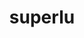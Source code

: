 ---
title: "superlu"
layout: cache
category: package
meta: {"versions": ["5.2.1", "4.3", "5.2.2"], "compilers": ["gcc@8.3.1", "gcc@9.3.0", "gcc@8.1.0", "gcc@7.5.0", "intel@19.1.3.304", "gcc@7.3.1", "gcc@8.4.1", "gcc@7.3.0", "gcc@10.3.0", "gcc@7.4.0"]}
spec_files: 
 - "superlu@5.2.1%gcc@8.3.1+pic arch=linux-rhel8-x86_64 ^openblas@0.3.10%gcc@8.3.1~consistent_fpcsr~ilp64+pic+shared threads=none arch=linux-rhel8-x86_64": spec-0.json
 - "superlu@5.2.1%gcc@7.3.0+pic arch=linux-centos7-x86_64 ^openblas@0.3.7%gcc@7.3.0+avx2~avx512~ilp64+pic+shared~virtual_machine cpu_target=auto threads=openmp arch=linux-centos7-x86_64": spec-1.json
 - "superlu@5.2.2%gcc@8.3.1~ipo+pic build_type=RelWithDebInfo arch=linux-rhel8-ppc64le ^openblas@0.3.10%gcc@8.3.1~bignuma~consistent_fpcsr~ilp64+locking+pic+shared patches=865703b threads=openmp arch=linux-rhel8-ppc64le": spec-2.json
 - "superlu@5.2.2%gcc@8.3.1~ipo+pic build_type=RelWithDebInfo arch=linux-rhel8-ppc64le ^openblas@0.3.15%gcc@8.3.1~bignuma~consistent_fpcsr~ilp64+locking+pic+shared threads=openmp arch=linux-rhel8-ppc64le": spec-3.json
 - "superlu@5.2.2%gcc@8.3.1~ipo+pic build_type=RelWithDebInfo arch=linux-rhel8-x86_64 ^openblas@0.3.15%gcc@8.3.1~bignuma~consistent_fpcsr~ilp64+locking+pic+shared threads=openmp arch=linux-rhel8-x86_64": spec-4.json
 - "superlu@5.2.1%gcc@7.3.1+pic arch=linux-amzn2-x86_64 ^openblas@0.3.10%gcc@7.3.1~consistent_fpcsr~ilp64+locking+pic+shared patches=865703b threads=none arch=linux-amzn2-x86_64": spec-5.json
 - "superlu@5.2.2%gcc@10.3.0~ipo+pic build_type=RelWithDebInfo arch=linux-ubuntu21.04-ppc64le ^openblas@0.3.15%gcc@10.3.0~bignuma~consistent_fpcsr~ilp64+locking+pic+shared threads=openmp arch=linux-ubuntu21.04-ppc64le": spec-6.json
 - "superlu@4.3%gcc@7.4.0+pic arch=linux-rhel7-power9le ^netlib-lapack@3.8.0%gcc@7.4.0~external-blas~ipo+lapacke+shared~xblas build_type=Release patches=5c79286,ad3d41f arch=linux-rhel7-power9le": spec-7.json
 - "superlu@5.2.1%gcc@7.3.0+pic arch=linux-ubuntu18.04-ppc64le ^openblas@0.3.10%gcc@7.3.0~consistent_fpcsr~ilp64+pic+shared threads=none arch=linux-ubuntu18.04-ppc64le": spec-8.json
 - "superlu@5.2.1%gcc@8.1.0+pic arch=linux-rhel7-x86_64 ^openblas@0.3.10%gcc@8.1.0~consistent_fpcsr~ilp64+locking+pic+shared patches=865703b threads=none arch=linux-rhel7-x86_64": spec-9.json
 - "superlu@5.2.1%gcc@8.3.1+pic arch=linux-rhel8-x86_64 ^openblas@0.3.10%gcc@8.3.1~bignuma~consistent_fpcsr~ilp64+locking+pic+shared patches=865703b threads=none arch=linux-rhel8-x86_64": spec-10.json
 - "superlu@5.2.2%gcc@7.5.0~ipo+pic build_type=RelWithDebInfo arch=linux-ubuntu18.04-x86_64 ^openblas@0.3.10%gcc@7.5.0~bignuma~consistent_fpcsr~ilp64+locking+pic+shared patches=865703b threads=openmp arch=linux-ubuntu18.04-x86_64": spec-11.json
 - "superlu@5.2.2%gcc@9.3.0~ipo+pic build_type=RelWithDebInfo arch=linux-ubuntu20.04-ppc64le ^openblas@0.3.10%gcc@9.3.0~bignuma~consistent_fpcsr~ilp64+locking+pic+shared patches=865703b threads=openmp arch=linux-ubuntu20.04-ppc64le": spec-12.json
 - "superlu@5.2.2%gcc@9.3.0~ipo+pic build_type=RelWithDebInfo arch=linux-rhel7-ppc64le ^openblas@0.3.10%gcc@9.3.0~bignuma~consistent_fpcsr~ilp64+locking+pic+shared patches=865703b threads=openmp arch=linux-rhel7-ppc64le": spec-13.json
 - "superlu@5.2.1%gcc@7.4.0+pic arch=linux-ubuntu18.04-x86_64 ^openblas@0.3.9%gcc@7.4.0~consistentFPCSR~ilp64+pic+shared threads=openmp arch=linux-ubuntu18.04-x86_64": spec-14.json
 - "superlu@5.2.1%gcc@9.3.0+pic arch=linux-ubuntu20.04-x86_64 ^openblas@0.3.10%gcc@9.3.0~consistent_fpcsr~ilp64+locking+pic+shared threads=none arch=linux-ubuntu20.04-x86_64": spec-15.json
 - "superlu@5.2.1%gcc@7.3.0+pic arch=linux-ubuntu18.04-x86_64 ^openblas@0.3.9%gcc@7.3.0~consistent_fpcsr~ilp64+pic+shared threads=none arch=linux-ubuntu18.04-x86_64": spec-16.json
 - "superlu@5.2.1%gcc@8.3.1+pic arch=linux-rhel8-ppc64le ^openblas@0.3.10%gcc@8.3.1~bignuma~consistent_fpcsr~ilp64+locking+pic+shared patches=865703b threads=openmp arch=linux-rhel8-ppc64le": spec-17.json
 - "superlu@5.2.1%gcc@7.5.0+pic arch=linux-ubuntu18.04-power8le ^openblas@0.3.10%gcc@7.5.0~consistent_fpcsr~ilp64+pic+shared threads=none arch=linux-ubuntu18.04-power8le": spec-18.json
 - "superlu@5.2.1%gcc@9.3.0+pic arch=linux-ubuntu20.04-ppc64le ^openblas@0.3.9%gcc@9.3.0~consistent_fpcsr~ilp64+pic+shared threads=none arch=linux-ubuntu20.04-ppc64le": spec-19.json
 - "superlu@5.2.1%gcc@7.5.0+pic arch=linux-ubuntu18.04-aarch64 ^openblas@0.3.10%gcc@7.5.0~consistent_fpcsr~ilp64+pic+shared threads=none arch=linux-ubuntu18.04-aarch64": spec-20.json
 - "superlu@5.2.1%gcc@7.3.0+pic arch=linux-rhel8-x86_64 ^openblas@0.3.9%gcc@7.3.0~consistent_fpcsr~ilp64+pic+shared threads=none arch=linux-rhel8-x86_64": spec-21.json
 - "superlu@4.3%gcc@7.3.1+pic arch=linux-amzn2-x86_64 ^netlib-lapack@3.8.0%gcc@7.3.1~external-blas~ipo+lapacke+shared~xblas build_type=Release patches=5c79286,ad3d41f arch=linux-amzn2-x86_64": spec-22.json
 - "superlu@5.2.2%gcc@9.3.0~ipo+pic build_type=RelWithDebInfo arch=linux-rhel7-ppc64le ^openblas@0.3.15%gcc@9.3.0~bignuma~consistent_fpcsr~ilp64+locking+pic+shared threads=openmp arch=linux-rhel7-ppc64le": spec-23.json
 - "superlu@5.2.1%gcc@8.3.1+pic arch=linux-rhel8-ppc64le ^openblas@0.3.10%gcc@8.3.1~consistent_fpcsr~ilp64+locking+pic+shared threads=none arch=linux-rhel8-ppc64le": spec-24.json
 - "superlu@5.2.1%gcc@8.1.0+pic arch=linux-rhel7-ppc64le ^openblas@0.3.10%gcc@8.1.0~consistent_fpcsr~ilp64+locking+pic+shared threads=none arch=linux-rhel7-ppc64le": spec-25.json
 - "superlu@4.3%gcc@7.5.0+pic arch=linux-ubuntu18.04-x86_64 ^openblas@0.3.10%gcc@7.5.0~consistent_fpcsr~ilp64+pic+shared threads=none arch=linux-ubuntu18.04-x86_64": spec-26.json
 - "superlu@5.2.1%gcc@7.3.1+pic arch=linux-amzn2-x86_64 ^openblas@0.3.10%gcc@7.3.1~bignuma~consistent_fpcsr~ilp64+locking+pic+shared patches=865703b threads=none arch=linux-amzn2-x86_64": spec-27.json
 - "superlu@5.2.1%gcc@7.3.0+pic arch=linux-ubuntu18.04-ppc64le ^openblas@0.3.7%gcc@7.3.0+avx2~avx512~ilp64+pic+shared~virtual_machine cpu_target=auto threads=openmp arch=linux-ubuntu18.04-ppc64le": spec-28.json
 - "superlu@5.2.1%gcc@9.3.0+pic arch=linux-rhel7-x86_64 ^openblas@0.3.10%gcc@9.3.0~bignuma~consistent_fpcsr~ilp64+locking+pic+shared patches=865703b threads=openmp arch=linux-rhel7-x86_64": spec-29.json
 - "superlu@5.2.1%gcc@7.5.0+pic arch=linux-ubuntu18.04-ppc64le ^openblas@0.3.10%gcc@7.5.0~bignuma~consistent_fpcsr~ilp64+locking+pic+shared patches=865703b threads=none arch=linux-ubuntu18.04-ppc64le": spec-30.json
 - "superlu@5.2.1%gcc@8.1.0+pic arch=linux-rhel7-ppc64le ^openblas@0.3.10%gcc@8.1.0~bignuma~consistent_fpcsr~ilp64+locking+pic+shared patches=865703b threads=none arch=linux-rhel7-ppc64le": spec-31.json
 - "superlu@5.2.1%gcc@7.5.0+pic arch=linux-ubuntu18.04-x86_64 ^openblas@0.3.10%gcc@7.5.0~consistent_fpcsr~ilp64+pic+shared threads=none arch=linux-ubuntu18.04-x86_64": spec-32.json
 - "superlu@5.2.1%gcc@7.3.0+pic arch=linux-ubuntu18.04-ppc64le ^openblas@0.3.9%gcc@7.3.0~consistent_fpcsr~ilp64+pic+shared threads=none arch=linux-ubuntu18.04-ppc64le": spec-33.json
 - "superlu@5.2.1%gcc@7.5.0+pic arch=linux-ubuntu18.04-x86_64 ^openblas@0.3.10%gcc@7.5.0~consistent_fpcsr~ilp64+locking+pic+shared threads=none arch=linux-ubuntu18.04-x86_64": spec-34.json
 - "superlu@5.2.1%gcc@8.1.0+pic arch=linux-rhel7-x86_64 ^openblas@0.3.10%gcc@8.1.0~bignuma~consistent_fpcsr~ilp64+locking+pic+shared patches=865703b threads=openmp arch=linux-rhel7-x86_64": spec-35.json
 - "superlu@5.2.1%gcc@9.3.0+pic arch=linux-ubuntu20.04-x86_64 ^openblas@0.3.10%gcc@9.3.0~consistent_fpcsr~ilp64+locking+pic+shared patches=865703b threads=none arch=linux-ubuntu20.04-x86_64": spec-36.json
 - "superlu@5.2.1%gcc@8.1.0+pic arch=linux-rhel7-ppc64le ^openblas@0.3.10%gcc@8.1.0~consistent_fpcsr~ilp64+pic+shared threads=none arch=linux-rhel7-ppc64le": spec-37.json
 - "superlu@5.2.1%gcc@8.1.0+pic arch=linux-rhel7-ppc64le ^openblas@0.3.10%gcc@8.1.0~bignuma~consistent_fpcsr~ilp64+locking+pic+shared patches=865703b threads=openmp arch=linux-rhel7-ppc64le": spec-38.json
 - "superlu@5.2.1%gcc@7.3.0+pic arch=linux-rhel7-ppc64le ^openblas@0.3.7%gcc@7.3.0+avx2~avx512~ilp64+pic+shared~virtual_machine cpu_target=auto threads=openmp arch=linux-rhel7-ppc64le": spec-39.json
 - "superlu@5.2.1%gcc@9.3.0+pic arch=linux-ubuntu20.04-x86_64 ^openblas@0.3.10%gcc@9.3.0~consistent_fpcsr~ilp64+pic+shared threads=none arch=linux-ubuntu20.04-x86_64": spec-40.json
 - "superlu@5.2.2%gcc@8.3.1~ipo+pic build_type=RelWithDebInfo arch=linux-rhel8-x86_64 ^openblas@0.3.10%gcc@8.3.1~bignuma~consistent_fpcsr~ilp64+locking+pic+shared patches=865703b threads=openmp arch=linux-rhel8-x86_64": spec-41.json
 - "superlu@5.2.2%gcc@8.4.1~ipo+pic build_type=RelWithDebInfo arch=linux-rhel8-x86_64 ^openblas@0.3.15%gcc@8.4.1~bignuma~consistent_fpcsr~ilp64+locking+pic+shared threads=openmp arch=linux-rhel8-x86_64": spec-42.json
 - "superlu@5.2.1%gcc@7.4.0+pic arch=linux-ubuntu18.04-x86_64 ^openblas@0.3.8%gcc@7.4.0~ilp64+pic+shared threads=openmp arch=linux-ubuntu18.04-x86_64": spec-43.json
 - "superlu@5.2.1%gcc@7.5.0+pic arch=linux-ubuntu18.04-x86_64 ^openblas@0.3.10%gcc@7.5.0~bignuma~consistent_fpcsr~ilp64+locking+pic+shared patches=865703b threads=none arch=linux-ubuntu18.04-x86_64": spec-44.json
 - "superlu@5.2.1%gcc@8.3.1+pic arch=linux-rhel8-aarch64 ^openblas@0.3.10%gcc@8.3.1~consistent_fpcsr~ilp64+pic+shared threads=none arch=linux-rhel8-aarch64": spec-45.json
 - "superlu@5.2.2%gcc@9.3.0~ipo+pic build_type=RelWithDebInfo arch=linux-rhel7-x86_64 ^openblas@0.3.10%gcc@9.3.0~bignuma~consistent_fpcsr~ilp64+locking+pic+shared patches=865703b threads=openmp arch=linux-rhel7-x86_64": spec-46.json
 - "superlu@5.2.1%gcc@8.1.0+pic arch=linux-rhel7-x86_64 ^openblas@0.3.10%gcc@8.1.0~consistent_fpcsr~ilp64+pic+shared threads=none arch=linux-rhel7-x86_64": spec-47.json
 - "superlu@5.2.1%gcc@9.3.0+pic arch=linux-ubuntu20.04-x86_64 ^openblas@0.3.10%gcc@9.3.0~bignuma~consistent_fpcsr~ilp64+locking+pic+shared patches=865703b threads=none arch=linux-ubuntu20.04-x86_64": spec-48.json
 - "superlu@5.2.2%gcc@8.4.1~ipo+pic build_type=RelWithDebInfo arch=linux-rhel8-ppc64le ^openblas@0.3.15%gcc@8.4.1~bignuma~consistent_fpcsr~ilp64+locking+pic+shared threads=openmp arch=linux-rhel8-ppc64le": spec-49.json
 - "superlu@5.2.2%gcc@9.3.0~ipo+pic build_type=RelWithDebInfo arch=linux-ubuntu20.04-ppc64le ^openblas@0.3.15%gcc@9.3.0~bignuma~consistent_fpcsr~ilp64+locking+pic+shared threads=openmp arch=linux-ubuntu20.04-ppc64le": spec-50.json
 - "superlu@5.2.1%gcc@8.1.0+pic arch=linux-rhel7-x86_64 ^openblas@0.3.10%gcc@8.1.0~bignuma~consistent_fpcsr~ilp64+locking+pic+shared patches=865703b threads=none arch=linux-rhel7-x86_64": spec-51.json
 - "superlu@4.3%gcc@9.3.0+pic arch=linux-ubuntu20.04-x86_64 ^netlib-lapack@3.8.0%gcc@9.3.0~external-blas~ipo+lapacke+shared~xblas build_type=Release patches=5c79286,ad3d41f arch=linux-ubuntu20.04-x86_64": spec-52.json
 - "superlu@5.2.1%gcc@8.1.0+pic arch=linux-rhel7-power8le ^openblas@0.3.10%gcc@8.1.0~consistent_fpcsr~ilp64+pic+shared threads=none arch=linux-rhel7-power8le": spec-53.json
 - "superlu@5.2.1%gcc@7.5.0+pic arch=linux-ubuntu18.04-ppc64le ^openblas@0.3.10%gcc@7.5.0~consistent_fpcsr~ilp64+pic+shared threads=none arch=linux-ubuntu18.04-ppc64le": spec-54.json
 - "superlu@5.2.1%gcc@7.3.0+pic arch=linux-centos7-x86_64 ^openblas@0.3.10%gcc@7.3.0~consistent_fpcsr~ilp64+pic+shared threads=none arch=linux-centos7-x86_64": spec-55.json
 - "superlu@5.2.1%gcc@8.3.1+pic arch=linux-rhel8-ppc64le ^openblas@0.3.10%gcc@8.3.1~consistent_fpcsr~ilp64+locking+pic+shared patches=865703b threads=none arch=linux-rhel8-ppc64le": spec-56.json
 - "superlu@5.2.1%gcc@8.3.1+pic arch=linux-rhel8-x86_64 ^openblas@0.3.10%gcc@8.3.1~bignuma~consistent_fpcsr~ilp64+locking+pic+shared patches=865703b threads=openmp arch=linux-rhel8-x86_64": spec-57.json
 - "superlu@5.2.1%gcc@8.3.1+pic arch=linux-rhel8-x86_64 ^openblas@0.3.10%gcc@8.3.1~consistent_fpcsr~ilp64+locking+pic+shared threads=none arch=linux-rhel8-x86_64": spec-58.json
 - "superlu@5.2.1%gcc@7.4.0+pic arch=linux-ubuntu18.04-x86_64 ^openblas@0.3.8%gcc@7.4.0~consistentFPCSR~ilp64+pic+shared threads=openmp arch=linux-ubuntu18.04-x86_64": spec-59.json
 - "superlu@5.2.1%gcc@7.3.0+pic arch=linux-rhel7-ppc64le ^openblas@0.3.10%gcc@7.3.0~consistent_fpcsr~ilp64+pic+shared threads=none arch=linux-rhel7-ppc64le": spec-60.json
 - "superlu@5.2.2%gcc@9.3.0~ipo+pic build_type=RelWithDebInfo arch=linux-ubuntu20.04-x86_64 ^openblas@0.3.15%gcc@9.3.0~bignuma~consistent_fpcsr~ilp64+locking+pic+shared threads=openmp arch=linux-ubuntu20.04-x86_64": spec-61.json
 - "superlu@5.2.1%gcc@7.3.0+pic arch=linux-rhel7-x86_64 ^openblas@0.3.7%gcc@7.3.0+avx2~avx512~ilp64+pic+shared~virtual_machine cpu_target=auto threads=openmp arch=linux-rhel7-x86_64": spec-62.json
 - "superlu@5.2.1%gcc@9.3.0+pic arch=linux-ubuntu20.04-ppc64le ^openblas@0.3.10%gcc@9.3.0~bignuma~consistent_fpcsr~ilp64+locking+pic+shared patches=865703b threads=none arch=linux-ubuntu20.04-ppc64le": spec-63.json
 - "superlu@5.2.1%gcc@9.3.0+pic arch=linux-ubuntu20.04-ppc64le ^openblas@0.3.10%gcc@9.3.0~consistent_fpcsr~ilp64+pic+shared threads=none arch=linux-ubuntu20.04-ppc64le": spec-64.json
 - "superlu@5.2.1%gcc@7.3.0+pic arch=linux-centos7-ppc64le ^openblas@0.3.9%gcc@7.3.0~consistent_fpcsr~ilp64+pic+shared threads=openmp arch=linux-centos7-ppc64le": spec-65.json
 - "superlu@5.2.1%gcc@7.3.0+pic arch=linux-rhel7-x86_64 ^openblas@0.3.9%gcc@7.3.0~consistent_fpcsr~ilp64+pic+shared threads=none arch=linux-rhel7-x86_64": spec-66.json
 - "superlu@5.2.1%gcc@8.3.1+pic arch=linux-centos8-x86_64 ^openblas@0.3.10%gcc@8.3.1~consistent_fpcsr~ilp64+pic+shared threads=none arch=linux-centos8-x86_64": spec-67.json
 - "superlu@5.2.1%gcc@7.3.0+pic arch=linux-centos8-x86_64 ^openblas@0.3.9%gcc@7.3.0~consistent_fpcsr~ilp64+pic+shared threads=none arch=linux-centos8-x86_64": spec-68.json
 - "superlu@5.2.1%gcc@9.3.0+pic arch=linux-ubuntu20.04-ppc64le ^openblas@0.3.10%gcc@9.3.0~consistent_fpcsr~ilp64+locking+pic+shared patches=865703b threads=none arch=linux-ubuntu20.04-ppc64le": spec-69.json
 - "superlu@5.2.1%gcc@7.3.0+pic arch=linux-ubuntu18.04-x86_64 ^openblas@0.3.10%gcc@7.3.0~consistent_fpcsr~ilp64+pic+shared threads=none arch=linux-ubuntu18.04-x86_64": spec-70.json
 - "superlu@5.2.1%gcc@7.3.0+pic arch=linux-centos7-x86_64 ^openblas@0.3.9%gcc@7.3.0~consistent_fpcsr~ilp64+pic+shared threads=none arch=linux-centos7-x86_64": spec-71.json
 - "superlu@5.2.1%gcc@7.5.0+pic arch=linux-ubuntu18.04-x86_64 ^openblas@0.3.10%gcc@7.5.0~consistent_fpcsr~ilp64+locking+pic+shared patches=865703b threads=none arch=linux-ubuntu18.04-x86_64": spec-72.json
 - "superlu@5.2.1%gcc@7.5.0+pic arch=linux-ubuntu18.04-x86_64 ^openblas@0.3.10%gcc@7.5.0~bignuma~consistent_fpcsr~ilp64+locking+pic+shared patches=865703b threads=openmp arch=linux-ubuntu18.04-x86_64": spec-73.json
 - "superlu@5.2.1%gcc@9.3.0+pic arch=linux-ubuntu20.04-x86_64 ^openblas@0.3.9%gcc@9.3.0~consistent_fpcsr~ilp64+pic+shared threads=none arch=linux-ubuntu20.04-x86_64": spec-74.json
 - "superlu@5.2.1%gcc@8.1.0+pic arch=linux-rhel7-x86_64 ^openblas@0.3.10%gcc@8.1.0~consistent_fpcsr~ilp64+locking+pic+shared threads=none arch=linux-rhel7-x86_64": spec-75.json
 - "superlu@5.2.1%gcc@7.3.0+pic arch=linux-rhel8-x86_64 ^openblas@0.3.7%gcc@7.3.0+avx2~avx512~ilp64+pic+shared~virtual_machine cpu_target=auto threads=openmp arch=linux-rhel8-x86_64": spec-76.json
 - "superlu@5.2.1%gcc@9.3.0+pic arch=cray-cnl7-haswell ^openblas@0.3.10%gcc@9.3.0~bignuma~consistent_fpcsr~ilp64+locking+pic+shared patches=865703b threads=openmp arch=cray-cnl7-haswell": spec-77.json
 - "superlu@5.2.1%intel@19.1.3.304+pic arch=cray-cnl7-haswell ^openblas@0.3.10%intel@19.1.3.304~bignuma~consistent_fpcsr~ilp64+locking+pic+shared patches=00230a6,2bc1db3,865703b threads=openmp arch=cray-cnl7-haswell": spec-78.json
 - "superlu@5.2.1%gcc@8.1.0+pic arch=linux-rhel7-ppc64le ^openblas@0.3.10%gcc@8.1.0~consistent_fpcsr~ilp64+locking+pic+shared patches=865703b threads=none arch=linux-rhel7-ppc64le": spec-79.json
 - "superlu@5.2.1%gcc@8.3.1+pic arch=linux-centos8-ppc64le ^openblas@0.3.9%gcc@8.3.1~consistent_fpcsr~ilp64+pic+shared threads=openmp arch=linux-centos8-ppc64le": spec-80.json
 - "superlu@5.2.1%gcc@7.3.0+pic arch=linux-ubuntu18.04-x86_64 ^openblas@0.3.7%gcc@7.3.0+avx2~avx512~ilp64+pic+shared~virtual_machine cpu_target=auto threads=openmp arch=linux-ubuntu18.04-x86_64": spec-81.json
 - "superlu@5.2.1%gcc@7.5.0+pic arch=linux-ubuntu18.04-ppc64le ^openblas@0.3.10%gcc@7.5.0~consistent_fpcsr~ilp64+locking+pic+shared patches=865703b threads=none arch=linux-ubuntu18.04-ppc64le": spec-82.json
 - "superlu@5.2.2%gcc@9.3.0~ipo+pic build_type=RelWithDebInfo arch=linux-ubuntu20.04-x86_64 ^openblas@0.3.10%gcc@9.3.0~bignuma~consistent_fpcsr~ilp64+locking+pic+shared patches=865703b threads=openmp arch=linux-ubuntu20.04-x86_64": spec-83.json
 - "superlu@5.2.1%gcc@7.3.0+pic arch=linux-centos7-ppc64le ^openblas@0.3.7%gcc@7.3.0+avx2~avx512~ilp64+pic+shared~virtual_machine cpu_target=auto threads=openmp arch=linux-centos7-ppc64le": spec-84.json
 - "superlu@5.2.2%gcc@9.3.0~ipo+pic build_type=RelWithDebInfo arch=linux-rhel7-x86_64 ^openblas@0.3.15%gcc@9.3.0~bignuma~consistent_fpcsr~ilp64+locking+pic+shared threads=openmp arch=linux-rhel7-x86_64": spec-85.json
 - "superlu@5.2.1%gcc@8.1.0+pic arch=linux-rhel7-x86_64 ^openblas@0.3.10%gcc@8.1.0~consistent_fpcsr~ilp64+pic+shared threads=none arch=linux-rhel7-x86_64": spec-86.json
 - "superlu@5.2.1%gcc@8.3.1+pic arch=linux-centos8-ppc64le ^openblas@0.3.10%gcc@8.3.1~consistent_fpcsr~ilp64+pic+shared threads=none arch=linux-centos8-ppc64le": spec-87.json
 - "superlu@5.2.1%gcc@7.5.0+pic arch=linux-ubuntu18.04-ppc64le ^openblas@0.3.10%gcc@7.5.0~consistent_fpcsr~ilp64+locking+pic+shared threads=none arch=linux-ubuntu18.04-ppc64le": spec-88.json
 - "superlu@5.2.1%gcc@7.3.0+pic arch=linux-ubuntu18.04-ppc64le ^openblas@0.3.9%gcc@7.3.0~consistent_fpcsr~ilp64+pic+shared threads=openmp arch=linux-ubuntu18.04-ppc64le": spec-89.json
 - "superlu@5.2.1%gcc@9.3.0+pic arch=linux-rhel7-ppc64le ^openblas@0.3.10%gcc@9.3.0~bignuma~consistent_fpcsr~ilp64+locking+pic+shared patches=865703b threads=openmp arch=linux-rhel7-ppc64le": spec-90.json
 - "superlu@5.2.1%gcc@8.3.1+pic arch=linux-rhel8-ppc64le ^openblas@0.3.10%gcc@8.3.1~consistent_fpcsr~ilp64+pic+shared threads=none arch=linux-rhel8-ppc64le": spec-91.json
 - "superlu@5.2.1%gcc@7.3.0+pic arch=linux-rhel7-ppc64le ^openblas@0.3.9%gcc@7.3.0~consistent_fpcsr~ilp64+pic+shared threads=openmp arch=linux-rhel7-ppc64le": spec-92.json
 - "superlu@5.2.1%gcc@9.3.0+pic arch=linux-ubuntu20.04-ppc64le ^openblas@0.3.10%gcc@9.3.0~consistent_fpcsr~ilp64+locking+pic+shared threads=none arch=linux-ubuntu20.04-ppc64le": spec-93.json
 - "superlu@5.2.1%gcc@8.1.0+pic arch=linux-rhel7-ppc64le ^openblas@0.3.10%gcc@8.1.0~consistent_fpcsr~ilp64+pic+shared threads=none arch=linux-rhel7-ppc64le": spec-94.json
 - "superlu@5.2.1%gcc@8.3.1+pic arch=linux-rhel8-ppc64le ^openblas@0.3.10%gcc@8.3.1~bignuma~consistent_fpcsr~ilp64+locking+pic+shared patches=865703b threads=none arch=linux-rhel8-ppc64le": spec-95.json
 - "superlu@5.2.1%gcc@8.3.1+pic arch=linux-rhel8-x86_64 ^openblas@0.3.10%gcc@8.3.1~consistent_fpcsr~ilp64+locking+pic+shared patches=865703b threads=none arch=linux-rhel8-x86_64": spec-96.json
 - "superlu@5.2.1%gcc@7.3.0+pic arch=linux-centos8-x86_64 ^openblas@0.3.10%gcc@7.3.0~consistent_fpcsr~ilp64+pic+shared threads=none arch=linux-centos8-x86_64": spec-97.json
 - "superlu@5.2.1%gcc@7.5.0+pic arch=linux-ubuntu18.04-x86_64 ^openblas@0.3.10%gcc@7.5.0~consistent_fpcsr~ilp64+pic+shared threads=none arch=linux-ubuntu18.04-x86_64": spec-98.json
 - "superlu@5.2.1%gcc@8.1.0+pic arch=linux-centos7-ppc64le ^openblas@0.3.10%gcc@8.1.0~consistent_fpcsr~ilp64+pic+shared threads=none arch=linux-centos7-ppc64le": spec-99.json
 - "superlu@5.2.1%gcc@8.1.0+pic arch=linux-centos7-x86_64 ^openblas@0.3.10%gcc@8.1.0~consistent_fpcsr~ilp64+pic+shared threads=none arch=linux-centos7-x86_64": spec-100.json
 - "superlu@5.2.1%gcc@9.3.0+pic arch=linux-ubuntu20.04-ppc64le ^openblas@0.3.10%gcc@9.3.0~bignuma~consistent_fpcsr~ilp64+locking+pic+shared patches=865703b threads=openmp arch=linux-ubuntu20.04-ppc64le": spec-101.json
 - "superlu@5.2.1%gcc@7.5.0+pic arch=linux-ubuntu18.04-ppc64le ^openblas@0.3.10%gcc@7.5.0~bignuma~consistent_fpcsr~ilp64+locking+pic+shared patches=865703b threads=openmp arch=linux-ubuntu18.04-ppc64le": spec-102.json
 - "superlu@5.2.2%gcc@7.5.0~ipo+pic build_type=RelWithDebInfo arch=linux-ubuntu18.04-ppc64le ^openblas@0.3.10%gcc@7.5.0~bignuma~consistent_fpcsr~ilp64+locking+pic+shared patches=865703b threads=openmp arch=linux-ubuntu18.04-ppc64le": spec-103.json
 - "superlu@5.2.1%gcc@7.3.0+pic arch=linux-rhel7-ppc64le ^openblas@0.3.9%gcc@7.3.0~consistent_fpcsr~ilp64+pic+shared threads=none arch=linux-rhel7-ppc64le": spec-104.json
 - "superlu@5.2.2%gcc@10.3.0~ipo+pic build_type=RelWithDebInfo arch=linux-ubuntu21.04-x86_64 ^openblas@0.3.15%gcc@10.3.0~bignuma~consistent_fpcsr~ilp64+locking+pic+shared threads=openmp arch=linux-ubuntu21.04-x86_64": spec-105.json
 - "superlu@5.2.1%gcc@7.3.0+pic arch=linux-centos8-x86_64 ^openblas@0.3.7%gcc@7.3.0+avx2~avx512~ilp64+pic+shared~virtual_machine cpu_target=auto threads=openmp arch=linux-centos8-x86_64": spec-106.json
 - "superlu@5.2.1%gcc@8.3.1+pic arch=linux-rhel8-ppc64le ^openblas@0.3.9%gcc@8.3.1~consistent_fpcsr~ilp64+pic+shared threads=openmp arch=linux-rhel8-ppc64le": spec-107.json
 - "superlu@5.2.2%gcc@7.5.0~ipo+pic build_type=RelWithDebInfo arch=linux-ubuntu18.04-x86_64 ^openblas@0.3.15%gcc@7.5.0~bignuma~consistent_fpcsr~ilp64+locking+pic+shared threads=openmp arch=linux-ubuntu18.04-x86_64": spec-108.json
 - "superlu@5.2.1%gcc@8.3.1+pic arch=linux-rhel8-x86_64 ^openblas@0.3.12%gcc@8.3.1~consistent_fpcsr~ilp64+pic+shared threads=none arch=linux-rhel8-x86_64": spec-109.json
 - "superlu@5.2.1%gcc@7.3.0+pic arch=linux-rhel8-x86_64 ^openblas@0.3.10%gcc@7.3.0~consistent_fpcsr~ilp64+pic+shared threads=none arch=linux-rhel8-x86_64": spec-110.json
 - "superlu@5.2.1%gcc@7.5.0+pic arch=linux-ubuntu18.04-ppc64le ^openblas@0.3.10%gcc@7.5.0~consistent_fpcsr~ilp64+pic+shared threads=none arch=linux-ubuntu18.04-ppc64le": spec-111.json
 - "superlu@5.2.1%gcc@9.3.0+pic arch=linux-ubuntu20.04-x86_64 ^openblas@0.3.10%gcc@9.3.0~bignuma~consistent_fpcsr~ilp64+locking+pic+shared patches=865703b threads=openmp arch=linux-ubuntu20.04-x86_64": spec-112.json
 - "superlu@5.2.2%gcc@7.5.0~ipo+pic build_type=RelWithDebInfo arch=linux-ubuntu18.04-ppc64le ^openblas@0.3.15%gcc@7.5.0~bignuma~consistent_fpcsr~ilp64+locking+pic+shared threads=openmp arch=linux-ubuntu18.04-ppc64le": spec-113.json
 - "superlu@5.2.1%gcc@7.3.0+pic arch=linux-rhel7-x86_64 ^openblas@0.3.10%gcc@7.3.0~consistent_fpcsr~ilp64+pic+shared threads=none arch=linux-rhel7-x86_64": spec-114.json

---